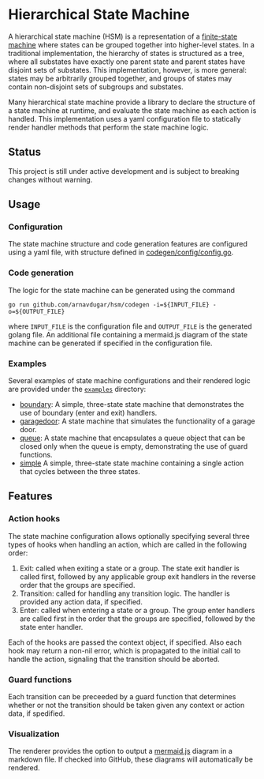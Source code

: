 # Hierarchical State Machine

A hierarchical state machine (HSM) is a representation of a
[finite-state machine](https://en.wikipedia.org/wiki/Finite-state_machine)
where states can be grouped together into higher-level states. In a traditional
implementation, the hierarchy of states is structured as a tree, where all
substates have exactly one parent state and parent states have disjoint sets of
substates. This implementation, however, is more general: states may be
arbitrarily grouped together, and groups of states may contain non-disjoint sets
of subgroups and substates.

Many hierarchical state machine provide a library to declare the structure of a
state machine at runtime, and evaluate the state machine as each action is
handled. This implementation uses a yaml configuration file to statically render
handler methods that perform the state machine logic.

## Status
This project is still under active development and is subject to breaking
changes without warning.

## Usage

### Configuration
The state machine structure and code generation features are configured using a
yaml file, with structure defined in
[codegen/config/config.go](codegen/config/config.go).

### Code generation
The logic for the state machine can be generated using the command
```
go run github.com/arnavdugar/hsm/codegen -i=${INPUT_FILE} -o=${OUTPUT_FILE}
```
where `INPUT_FILE` is the configuration file and `OUTPUT_FILE` is the generated
golang file. An additional file containing a mermaid.js diagram of the state
machine can be generated if specified in the configuration file.

### Examples
Several examples of state machine configurations and their rendered logic are
provided under the [`examples`](examples) directory:
  - [boundary](example/boundary): A simple, three-state state machine that
    demonstrates the use of boundary (enter and exit) handlers.
  - [garagedoor](example/garagedoor): A state machine that simulates the
    functionality of a garage door.
  - [queue](example/queue): A state machine that encapsulates a queue object
    that can be closed only when the queue is empty, demonstrating the use of
    guard functions.
  - [simple](example/simple) A simple, three-state state machine containing a
    single action that cycles between the three states.

## Features

### Action hooks
The state machine configuration allows optionally specifying several three types
of hooks when handling an action, which are called in the following order:

1.  Exit: called when exiting a state or a group. The state exit handler is
    called first, followed by any applicable group exit handlers in the reverse
    order that the groups are specified.
1.  Transition: called for handling any transition logic. The handler is
    provided any action data, if specified.
1.  Enter: called when entering a state or a group. The group enter handlers are
    called first in the order that the groups are specified, followed by the
    state enter handler.

Each of the hooks are passed the context object, if specified. Also each hook
may return a non-nil error, which is propagated to the initial call to handle
the action, signaling that the transition should be aborted.

### Guard functions
Each transition can be preceeded by a guard function that determines whether or
not the transition should be taken given any context or action data, if
spedified. 

### Visualization
The renderer provides the option to output a
[mermaid.js](https://mermaid.js.org/) diagram in a markdown file. If checked
into GitHub, these diagrams will automatically be rendered.
